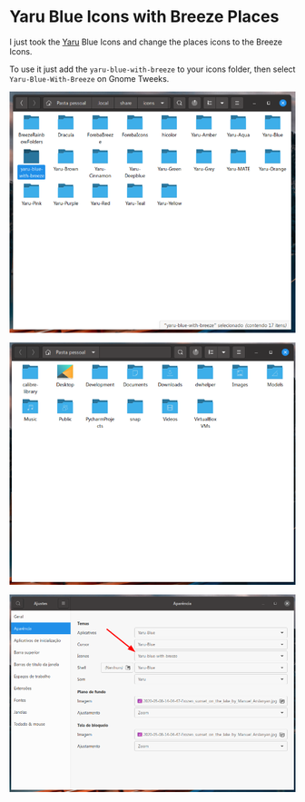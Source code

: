 # Yaru Blue Icons with Breeze Places

I just took the [Yaru](https://github.com/ubuntu/yaru) Blue Icons and change the places icons to the Breeze Icons.

To use it just add the `yaru-blue-with-breeze` to your icons folder, then select `Yaru-Blue-With-Breeze` on Gnome Tweeks.

![Screenshot 1](https://raw.githubusercontent.com/luizomf/yaru-blue-with-breeze-icons/master/screenshots/s1.png)

![Screenshot 2](https://raw.githubusercontent.com/luizomf/yaru-blue-with-breeze-icons/master/screenshots/s2.png)

![Screenshot 3](https://raw.githubusercontent.com/luizomf/yaru-blue-with-breeze-icons/master/screenshots/s3.png)
